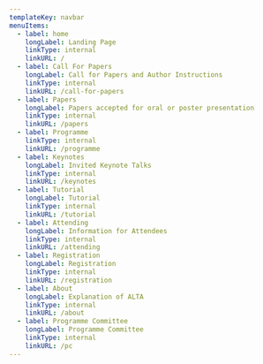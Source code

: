 ```yaml
---
templateKey: navbar
menuItems:
  - label: home
    longLabel: Landing Page
    linkType: internal
    linkURL: /
  - label: Call For Papers
    longLabel: Call for Papers and Author Instructions
    linkType: internal
    linkURL: /call-for-papers
  - label: Papers
    longLabel: Papers accepted for oral or poster presentation
    linkType: internal
    linkURL: /papers
  - label: Programme
    linkType: internal
    linkURL: /programme
  - label: Keynotes
    longLabel: Invited Keynote Talks
    linkType: internal
    linkURL: /keynotes
  - label: Tutorial
    longLabel: Tutorial
    linkType: internal
    linkURL: /tutorial
  - label: Attending
    longLabel: Information for Attendees
    linkType: internal
    linkURL: /attending
  - label: Registration
    longLabel: Registration
    linkType: internal
    linkURL: /registration
  - label: About
    longLabel: Explanation of ALTA
    linkType: internal
    linkURL: /about
  - label: Programme Committee
    longLabel: Programme Committee
    linkType: internal
    linkURL: /pc
---
```



